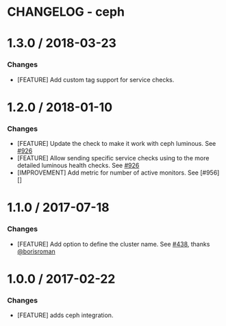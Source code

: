 # CHANGELOG - ceph

1.3.0 / 2018-03-23
==================

### Changes

* [FEATURE] Add custom tag support for service checks.

1.2.0 / 2018-01-10
==================

### Changes

* [FEATURE] Update the check to make it work with ceph luminous. See [#926][]
* [FEATURE] Allow sending specific service checks using to the more detailed luminous health checks. See [#926][]
* [IMPROVEMENT] Add metric for number of active monitors. See [#956][]

1.1.0 / 2017-07-18
==================

### Changes

* [FEATURE] Add option to define the cluster name. See [#438][], thanks [@borisroman][]

1.0.0 / 2017-02-22
==================

### Changes

* [FEATURE] adds ceph integration.

<!--- The following link definition list is generated by PimpMyChangelog --->
[#438]: https://github.com/DataDog/integrations-core/issues/438
[#926]: https://github.com/DataDog/integrations-core/issues/926
[#926]: https://github.com/DataDog/integrations-core/issues/956
[@borisroman]: https://github.com/borisroman
